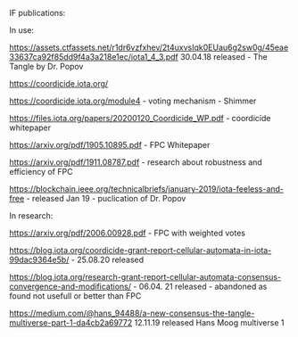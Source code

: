 IF publications:

In use:

https://assets.ctfassets.net/r1dr6vzfxhev/2t4uxvsIqk0EUau6g2sw0g/45eae33637ca92f85dd9f4a3a218e1ec/iota1_4_3.pdf 30.04.18 released - The Tangle by Dr. Popov

https://coordicide.iota.org/

https://coordicide.iota.org/module4 - voting mechanism - Shimmer

https://files.iota.org/papers/20200120_Coordicide_WP.pdf - coordicide whitepaper

https://arxiv.org/pdf/1905.10895.pdf - FPC Whitepaper

https://arxiv.org/pdf/1911.08787.pdf  - research about robustness and efficiency of FPC

https://blockchain.ieee.org/technicalbriefs/january-2019/iota-feeless-and-free  - released Jan 19 - puclication of Dr. Popov





In research:

https://arxiv.org/pdf/2006.00928.pdf - FPC with weighted votes

https://blog.iota.org/coordicide-grant-report-cellular-automata-in-iota-99dac9364e5b/   - 25.08.20 released 

https://blog.iota.org/research-grant-report-cellular-automata-consensus-convergence-and-modifications/ - 06.04. 21 released - abandoned as found not usefull or better than FPC

https://medium.com/@hans_94488/a-new-consensus-the-tangle-multiverse-part-1-da4cb2a69772  12.11.19 released Hans Moog multiverse 1


